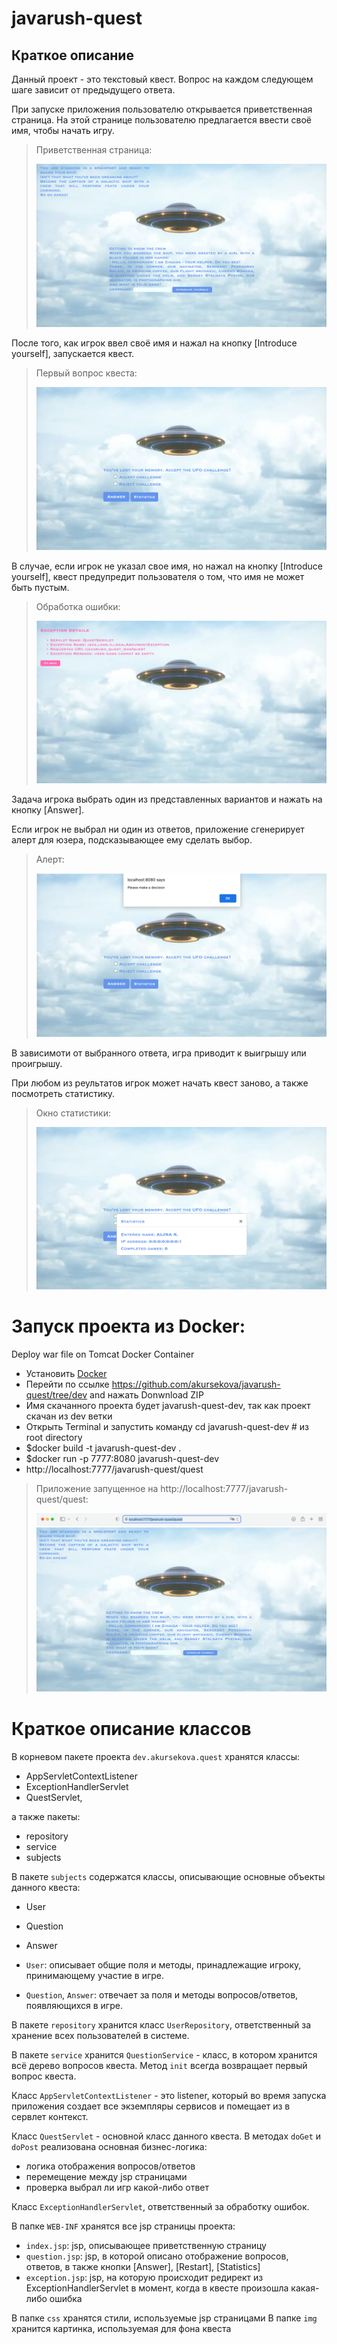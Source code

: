 # javarush-quest

## Краткое описание

Данный проект - это текстовый квест. Вопрос на каждом следующем шаге зависит от предыдущего ответа.

При запуске приложения пользователю открывается приветственная страница.
На этой странице пользователю предлагается ввести своё имя, чтобы начать игру.

>Приветственная страница:
>
>![img.png](img.png)

После того, как игрок ввел своё имя и нажал на кнопку [Introduce yourself], запускается квест.

>Первый вопрос квеста:
>
>![img_1.png](img_1.png)

В случае, если игрок не указал свое имя, но нажал на кнопку [Introduce yourself], квест предупредит пользователя о том, что имя не может быть пустым. 

>Обработка ошибки:
>
>![img_7.png](img_7.png)

Задача игрока выбрать один из представленных вариантов и нажать на кнопку [Answer].

Если игрок не выбрал ни один из ответов, приложение сгенерирует алерт для юзера, подсказывающее ему сделать выбор.

>Алерт:
>
>![img_6.png](img_6.png)

В зависимоти от выбранного ответа, игра приводит к выигрышу или проигрышу.

При любом из реультатов игрок может начать квест заново, а также посмотреть статистику.

>Окно статистики:
>
>![img_2.png](img_2.png)

# Запуск проекта из Docker:

Deploy war file on Tomcat Docker Container
- Установить [Docker](https://docs.docker.com/install)
- Перейти по ссылке https://github.com/akursekova/javarush-quest/tree/dev and нажать Donwnload ZIP
- Имя скачанного проекта будет javarush-quest-dev, так как проект скачан из dev ветки
- Открыть Terminal и запустить команду cd javarush-quest-dev # из root directory
- $docker build -t javarush-quest-dev .
- $docker run -p 7777:8080 javarush-quest-dev
- http://localhost:7777/javarush-quest/quest

>Приложение запущенное на http://localhost:7777/javarush-quest/quest:
>
>![img_4.png](img_4.png)

# Краткое описание классов

В корневом пакете проекта `dev.akursekova.quest` хранятся классы:
- AppServletContextListener
- ExceptionHandlerServlet
- QuestServlet,  

а также пакеты:
- repository
- service
- subjects

В пакете `subjects` содержатся классы, описывающие основные объекты данного квеста:
- User
- Question
- Answer

- `User`: описывает общие поля и методы, принадлежащие игроку, принимающему участие в игре.
- `Question`, `Answer`: отвечает за поля и методы вопросов/ответов, появляющихся в игре.

В пакете `repository` хранится класс `UserRepository`, ответственный за хранение всех пользователей в системе.

В пакете `service` хранится `QuestionService` - класс, в котором хранится всё дерево вопросов квеста.
Метод `init` всегда возвращает первый вопрос квеста. 

Класс `AppServletContextListener` - это listener, который во время запуска приложения создает все экземпляры сервисов и помещает из в сервлет контекст.

Класс `QuestServlet` - основной класс данного квеста. В методах `doGet` и `doPost` реализована основная бизнес-логика:
- логика отображения вопросов/ответов
- перемещение между jsp страницами
- проверка выбрал ли игр какой-либо ответ

Класс `ExceptionHandlerServlet`, ответственный за обработку ошибок. 

В папке `WEB-INF` хранятся все jsp страницы проекта:
- `index.jsp`: jsp, описывающее приветственную страницу
- `question.jsp`: jsp, в которой описано отображение вопросов, ответов, в также кнопки [Answer], [Restart], [Statistics]
- `exception.jsp`: jsp, на которую происходит редирект из ExceptionHandlerServlet в момент, когда в квесте произошла какая-либо ошибка

В папке `css` хранятся стили, используемые jsp страницами
В папке `img` хранится картинка, используемая для фона квеста

